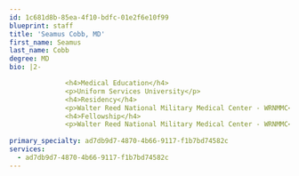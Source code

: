 ```yaml
---
id: 1c681d8b-85ea-4f10-bdfc-01e2f6e10f99
blueprint: staff
title: 'Seamus Cobb, MD'
first_name: Seamus
last_name: Cobb
degree: MD
bio: |2-

              <h4>Medical Education</h4>
              <p>Uniform Services University</p>
              <h4>Residency</h4>
              <p>Walter Reed National Military Medical Center - WRNMMC</p>
              <h4>Fellowship</h4>
              <p>Walter Reed National Military Medical Center - WRNMMC</p>
          
primary_specialty: ad7db9d7-4870-4b66-9117-f1b7bd74582c
services:
  - ad7db9d7-4870-4b66-9117-f1b7bd74582c
---
```

